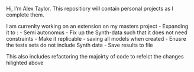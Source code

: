 Hi, I’m Alex Taylor. This repositiory will contain personal projects as I complete them. 

I am currenlty working on an extension on my masters project - Expanding it to : 
      - Semi autonomus - Fix up the Synth-data such that it does not need constraints 
      - Make it replicable - saving all models when created
      - Enusre the tests sets do not include Synth data 
      - Save results to file
      
This also includes refactoring the majoirty of code to refelct the changes hilighted above
